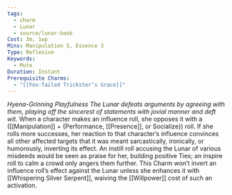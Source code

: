 ```yaml
---
tags:
  - charm
  - Lunar
  - source/lunar-book
Cost: 3m, 1wp
Mins: Manipulation 5, Essence 3
Type: Reflexive
Keywords:
  - Mute
Duration: Instant
Prerequisite Charms:
  - "[[Fox-Tailed Trickster’s Grace]]"
---
```

*Hyena-Grinning Playfulness The Lunar defeats arguments by agreeing with them, playing off the sincerest of statements with jovial manner and deft wit.*
When a character makes an influence roll, she opposes it with a ([[Manipulation]] + {Performance, [[Presence]], or Socialize}) roll. If she rolls more successes, her reaction to that character’s influence convinces all other affected targets that it was meant sarcastically, ironically, or humorously, inverting its effect. An instill roll accusing the Lunar of various misdeeds would be seen as praise for her, building positive Ties; an inspire roll to calm a crowd only angers them further. This Charm won’t invert an influence roll’s effect against the Lunar unless she enhances it with [[Whispering Silver Serpent]], waiving the [[Willpower]] cost of such an activation.